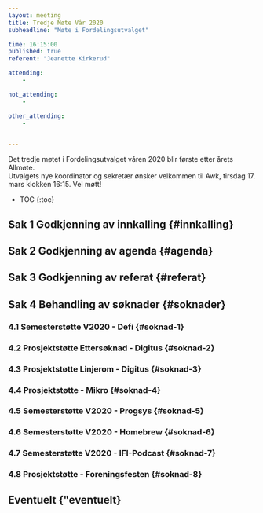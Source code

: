 ```yaml
---
layout: meeting
title: Tredje Møte Vår 2020
subheadline: "Møte i Fordelingsutvalget"

time: 16:15:00
published: true
referent: "Jeanette Kirkerud"

attending:
    - 

not_attending:
    -

other_attending:
    -


---
```

Det tredje møtet i Fordelingsutvalget våren 2020 blir første etter årets Allmøte.  
Utvalgets nye koordinator og sekretær ønsker velkommen til Awk, tirsdag 17. mars klokken 16:15.
Vel møtt!

* TOC
{:toc}

## Sak 1 Godkjenning av innkalling {#innkalling}
## Sak 2 Godkjenning av agenda {#agenda}
## Sak 3 Godkjenning av referat {#referat}
## Sak 4 Behandling av søknader {#soknader}
### 4.1 Semesterstøtte V2020 - Defi {#soknad-1}
### 4.2 Prosjektstøtte Ettersøknad - Digitus {#soknad-2}
### 4.3 Prosjektstøtte Linjerom - Digitus {#soknad-3}
### 4.4 Prosjektstøtte - Mikro {#soknad-4}
### 4.5 Semesterstøtte V2020 - Progsys {#soknad-5}
### 4.6 Semesterstøtte V2020 - Homebrew {#soknad-6}
### 4.7 Semesterstøtte V2020 - IFI-Podcast {#soknad-7}
### 4.8 Prosjektstøtte - Foreningsfesten {#soknad-8}
## Eventuelt {"eventuelt}
